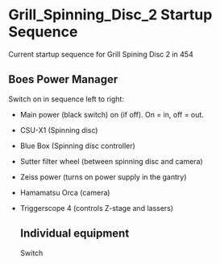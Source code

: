 # Grill_Spinning_Disc_2 Startup Sequence
 
 Current startup sequence for Grill Spining Disc 2 in 454

## Boes Power Manager ##

Switch on in sequence left to right:

- Main power (black switch) on (if off).  On = in, off = out.
- CSU-X1 (Spinning disc)
- Blue Box (Spinning disc controller)
- Sutter filter wheel (between spinning disc and camera)
- Zeiss power (turns on power supply in the gantry)
- Hamamatsu Orca (camera)
- Triggerscope 4 (controls Z-stage and lassers)

  ## Individual equipment ##

  Switch 

